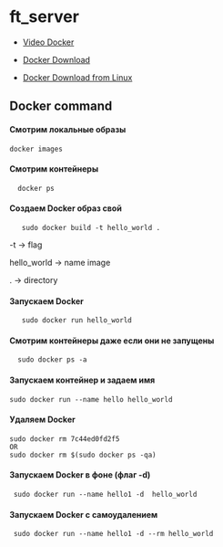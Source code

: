 # ft_server

* [Video Docker](https://www.youtube.com/watch?v=QF4ZF857m44)

* [Docker Download](https://www.docker.com/products/docker-desktop)

* [Docker Download from Linux](https://www.digitalocean.com/community/tutorials/docker-ubuntu-18-04-1-ru)
## Docker command

#### Смотрим локальные образы
  
    docker images 
#### Смотрим контейнеры 
      
      docker ps 
#### Создаем Docker образ свой
      
       sudo docker build -t hello_world .  
      
 -t -> flag
 
 hello_world -> name image
 
 . -> directory
#### Запускаем Docker
      
       sudo docker run hello_world
#### Смотрим контейнеры  даже если они не запущены

      sudo docker ps -a

#### Запускаем контейнер и задаем имя
    
    sudo docker run --name hello hello_world
#### Удаляем Docker
    
    sudo docker rm 7c44ed0fd2f5
    OR
    sudo docker rm $(sudo docker ps -qa)
    
#### Запускаем Docker в фоне (флаг -d)
     sudo docker run --name hello1 -d  hello_world

#### Запускаем Docker с самоудалением

     sudo docker run --name hello1 -d --rm hello_world
    
